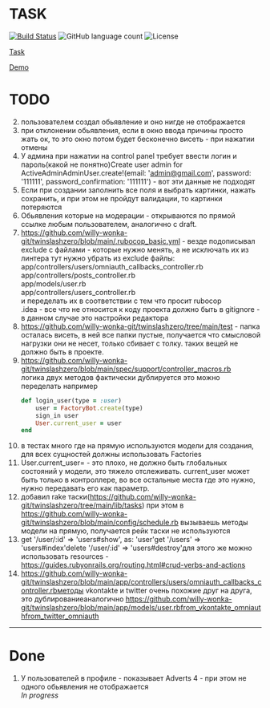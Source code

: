 # TASK

[![Build Status](https://app.travis-ci.com/willy-wonka-git/twinslashzero.svg?branch=main)](https://app.travis-ci.com/willy-wonka-git/twinslashzero) ![GitHub language count](https://img.shields.io/github/languages/count/willy-wonka-git/twinslashzero?style=social) ![License](https://img.shields.io/badge/license-MIT%20license-blue)

[Task](https://docs.google.com/document/d/1390ZczB-uCVaH0bsxH0qKALk1YQAeK9yta7LalW1hvo/edit#heading=h.800vgi95v9ga)

[Demo](https://blooming-journey-21325.herokuapp.com/)

# TODO
2) пользователем создал обьявление и оно нигде не отображается  
3) при отклонении обьявления, если в окно ввода причины просто жать ок, то это окно потом будет бесконечно висеть - при нажатии отмены  
4) У админа при нажатии на control panel требует ввести логин и пароль(какой не понятно)Create user admin for ActiveAdminAdminUser.create!(email: 'admin@gmail.com', password: '111111', password_confirmation: '111111') - вот эти данные не подходят  
5) Если при создании заполнить все поля и выбрать картинки, нажать сохранить, и при этом не пройдут валидации, то картинки потеряются  
6) Обьявления которые на модерации - открываются по прямой ссылке любым пользователем, аналогично с draft.  
7) https://github.com/willy-wonka-git/twinslashzero/blob/main/.rubocop_basic.yml - везде подописывал exclude с файлами - которые нужно менять, а не исключать их из линтера тут нужно убрать из exclude файлы:  
app/controllers/users/omniauth_callbacks_controller.rb  
app/controllers/posts_controller.rb  
app/models/user.rb  
app/controllers/users_controller.rb  
и переделать их в соответствии с тем что просит rubocop  
.idea - все что не относится к коду проекта должно быть в gitignore - в данном случае это настройки редактора  
9) https://github.com/willy-wonka-git/twinslashzero/tree/main/test - папка осталась висеть, в ней все папки пустые, получается что смысловой нагрузки они не несет, только сбивает с толку. таких вещей не должно быть в проекте.  
10) https://github.com/willy-wonka-git/twinslashzero/blob/main/spec/support/controller_macros.rb  
логика двух методов фактически дублируется это можно переделать например  
    ```ruby
    def login_user(type = :user)    
        user = FactoryBot.create(type)
        sign_in user    
        User.current_user = user
    end
    ```
11) в тестах много где на прямую используются модели для создания, для всех сущностей должны использовать Factories  
12) User.current_user= - это плохо, не должно быть глобальных состояний у модели, это тяжело отслеживать. current_user может быть только в контроллере, во все остальные места где это нужно, нужно передавать его как параметр.  
13) добавил rake таски(https://github.com/willy-wonka-git/twinslashzero/tree/main/lib/tasks) при этом в https://github.com/willy-wonka-git/twinslashzero/blob/main/config/schedule.rb вызываешь методы модели на прямую, получается рейк таски не используются  
14) get '/user/:id' => 'users#show', as: 'user'get '/users' => 'users#index'delete '/user/:id' => 'users#destroy'для этого же можно использовать resources - https://guides.rubyonrails.org/routing.html#crud-verbs-and-actions  
15) https://github.com/willy-wonka-git/twinslashzero/blob/main/app/controllers/users/omniauth_callbacks_controller.rbметоды vkontakte и twitter очень похожие друг на друга, это дублированиеаналогично https://github.com/willy-wonka-git/twinslashzero/blob/main/app/models/user.rbfrom_vkontakte_omniauthfrom_twitter_omniauth

---

# Done

1) У пользователей в профиле - показывает Adverts 4 - при этом не одного обьявления не отображается  
    *In progress*
    
